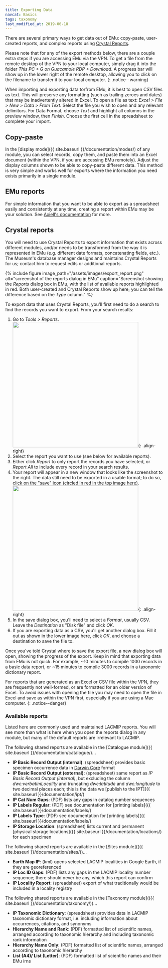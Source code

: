 ```yaml
---
title: Exporting Data
navcat: Basics
tags: taxonomy
last_modified_at: 2019-06-18
---
```

There are several primary ways to get data out of EMu: copy-paste, user-created reports, and complex reports using [Crystal Reports](https://www.crystalreports.com/).

Please note that for any of the export methods below, there are a couple extra steps if you are accessing EMu via the VPN. To get a file from the remote desktop of the VPN to your local computer, simply drag it into the folder *This PC > G on Guacamole RDP > Download*. A progress bar will show up in the lower right of the remote desktop, allowing you to click on the filename to transfer it to your local computer.
{: .notice--warning}

When importing and exporting data to/from EMu, it is best to open CSV files as text. This will preserve any formatting (such as trailing zeroes and dates) that may be inadvertently altered in Excel. To open a file as text: _Excel > File > New > Data > From Text_. Select the file you wish to open and any relevant delimitors. For Data Format, choose _Text_ and highlight all columns in the preview window, then _Finish_. Choose the first cell in the spreadsheet to complete your import.

## Copy-paste

In the [display mode]({{ site.baseurl }}/documentation/modes/) of any module, you can select records, copy them, and paste them into an Excel document (within the VPN, if you are accessing EMu remotely). Adjust the display columns shown to be able to copy-paste different data. This method is very simple and works well for exports where the information you need exists primarily in a single module.

## EMu reports

For simple information that you want to be able to export as a spreadsheet easily and consistently at any time, creating a report within EMu may be your solution. See [Axiell's documentation](http://help.emu.axiell.com/latest/en/Topics/Common/Three%20ways%20to%20create%20a%20simple%20MS%20Excel%20report%20no%20coding%20required.htm#export) for more.

## Crystal reports

You will need to use Crystal Reports to export information that exists across different modules, and/or  needs to be transformed from the way it is represented in EMu (e.g. different date formats, concatenating fields, etc.). The Museum's database manager designs and maintains Crystal Reports for us; contact him to request edits or additional reports.

{% include figure image_path="/assets/images/export_report.png" alt="screenshot of the reports dialog in EMu" caption="Screenshot showing the *Reports* dialog box in EMu, with the list of available reports highlighted in red. Both user-created and Crystal Reports show up here; you can tell the difference based on the *Type* column." %}

To export data that uses Crystal Reports, you'll first need to do a search to find the records you want to export. From your search results:

1. Go to *Tools > Reports*.
<img src="{{ site.baseurl }}/assets/images/export_save.png" alt="" width="400"/>{: .align-right}
1. Select the report you want to use (see below for available reports).
1. Either click *Report* to only report the records you have selected, or *Report All* to include every record in your search results.
1. Your report will appear in a new window that looks like the screenshot to the right. The data still need to be exported in a usable format; to do so, click on the "save" icon (circled in red in the top image here).
<img src="{{ site.baseurl }}/assets/images/export_csv.png" alt="" width="400"/>{: .align-right}
1. In the save dialog box, you'll need to select a *Format*, usually CSV. Leave the *Destination* as "Disk file" and click *OK*.
1. If you are exporting data as a CSV, you'll get another dialog box. Fill it out as shown in the lower image here, click *OK*, and choose a destination to save the file to.

Once you've told Crystal where to save the export file, a new dialog box will open, showing the progress of the export. Keep in mind that exporting data from EMu is not quick. For example, ~10 minutes to compile 1000 records in a basic data report, or ~15 minutes to compile 3000 records in a taxonomic dictionary report.

For reports that are generated as an Excel or CSV file within the VPN, they are frequently not well-formed, or are formatted for an older version of Excel. To avoid issues with opening the file you may need to open the file in Excel and save as within the VPN first, especially if you are using a Mac computer.
{: .notice--danger}

### Available reports

Listed here are commonly used and maintained LACMIP reports. You will see more than what is here when you open the reports dialog in any module, but many of the default reports are irrelevant to LACMIP.

The following shared reports are available in the [Catalogue module]({{ site.baseurl }}/documentation/catalogue/)...

- **IP Basic Record Output (internal)**: (spreadsheet) provides basic specimen occurrence data in [Darwin Core](https://dwc.tdwg.org/) format
- **IP Basic Record Output (external)**: (spreadsheet) same report as *IP Basic Record Output (internal)*, but excluding the column *dwc:verbatimLocality* and truncating *dwc:latitude* and *dwc:longitude* to two decimal places each; this is the data we [publish to the IPT]({{ site.baseurl }}/documentation/ipt/)
- **IP Cat Num Gaps**: (PDF) lists any gaps in catalog number sequences
- **IP Labels Regular**: (PDF) see documentation for [printing labels]({{ site.baseurl }}/documentation/labels/)
- **IP Labels Type**: (PDF) see documentation for [printing labels]({{ site.baseurl }}/documentation/labels/)
- **IP Storage Location**: (spreadsheet) lists current and permanent [physical storage locations]({{ site.baseurl }}/documentation/locations/) for each specimen

The following shared reports are available in the [Sites module](({{ site.baseurl }}/documentation/sites/))...

- **Earth Map IP**: (kml) opens selected LACMIP localities in Google Earth, if they are georeferenced
- **IP Loc ID Gaps**: (PDF) lists any gaps in the LACMIP locality number sequence; there should never be any, which this report can confirm
- **IP Locality Report**: (spreadsheet) export of what traditionally would be included in a locality registry

The following shared reports are available in the [Taxonomy module](({{ site.baseurl }}/documentation/taxonomy/))...

- **IP Taxonomic Dictionary**: (spreadsheet) provides data in LACMIP taxonomic dictionary format, i.e. including information about occurrences, citations, and synonyms
- **Hierarchy Name and Rank**: (PDF) formatted list of scientific names, arranged according to taxonomic hierarchy and including taxonomic rank information
- **Hierarchy Name Only**: (PDF) formatted list of scientific names, arranged according to taxonomic hierarchy
- **List (A4)/ List (Letter)**: (PDF) formatted list of scientific names and their EMu irns
